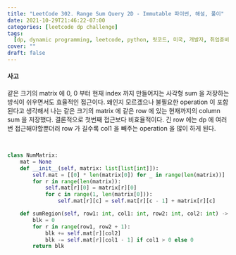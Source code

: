 ```yaml
---
title: "LeetCode 302. Range Sum Query 2D - Immutable 파이썬, 해설, 풀이"
date: 2021-10-29T21:46:22-07:00
categories: [leetcode dp challenge]
tags:
  [dp, dynamic programming, leetcode, python, 릿코드, 미국, 개발자, 취업준비]
cover: ""
draft: false
---
```


#### **사고**

같은 크기의 matrix 에 0, 0 부터 현재 index 까지 만들어지는 사각형 sum 을 저장하는 방식이 쉬우면서도 효율적인 접근이다. 왜인지 모르겠으나 불필요한 operation 이 포함된다고 생각해서 나는 같은 크기의 matrix 에 같은 row 에 있는 현재까지의 column sum 을 저장했다.
결론적으로 첫번째 접근보다 비효율적이다. 긴 row 에는 dp 에 여러번 접근해야할뿐더러 row 가 길수록 col1 을 빼주는 operation 을 많이 하게 된다.

&nbsp;

```python
class NumMatrix:
    mat = None
    def __init__(self, matrix: list[list[int]]):
        self.mat = [[0] * len(matrix[0]) for _ in range(len(matrix))]
        for r in range(len(matrix)):
            self.mat[r][0] = matrix[r][0]
            for c in range(1, len(matrix[0])):
                self.mat[r][c] = self.mat[r][c - 1] + matrix[r][c]

    def sumRegion(self, row1: int, col1: int, row2: int, col2: int) -> int:
        blk = 0
        for r in range(row1, row2 + 1):
            blk += self.mat[r][col2]
            blk -= self.mat[r][col1 - 1] if col1 > 0 else 0
        return blk
```

